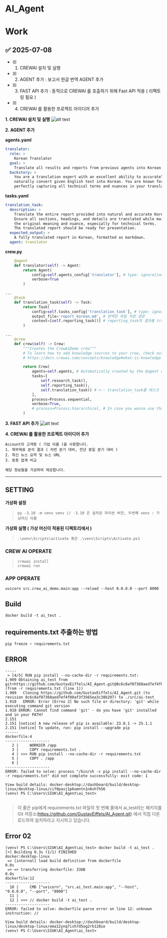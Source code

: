 # AI_Agent

# Work
## ✅ 2025-07-08

- [X] 1. CREWAI 설치 및 실행
- [X] 2. AGENT 추가 : 보고서 한글 번역 AGENT 추가 
- [X] 3. FAST API 추가 : 동적으로 CREWAI 를 호출하기 위해 Fast API 적용 ( 리팩토링 필요 )
- [X] 4. CREWAI 를 활용한 프로젝트 아이디어 추가 

**1. CREWAI 설치 및 실행**
![alt text](image-1.png)

**2. AGENT 추가**

**agents.yaml**
```yaml
translator:
  role: >
    Korean Translator
  goal: >
    Translate all results and reports from previous agents into Korean.
  backstory: >
    You are a translation expert with an excellent ability to accurately and
    naturally convert given English text into Korean. You are known for
    perfectly capturing all technical terms and nuances in your translations.
```

**tasks.yaml**
```yaml
translation_task:
  description: >
    Translate the entire report provided into natural and accurate Korean.
    Ensure all sections, headings, and details are translated while maintaining
    the original meaning and nuance, especially for technical terms.
    The translated report should be ready for presentation.
  expected_output: >
    A fully translated report in Korean, formatted as markdown.
  agent: translator 
```

**crew.py**
```python
    @agent
    def translator(self) -> Agent:
        return Agent(
            config=self.agents_config['translator'], # type: ignore[index]
            verbose=True
        )

...
    @task
    def translation_task(self) -> Task:
        return Task(
            config=self.tasks_config['translation_task'], # type: ignore[index]
            output_file='report_korean.md', # 번역된 파일 저장 경로
            context=[self.reporting_task()] # reporting_task의 결과를 translation_task의 컨텍스트로 전달
        )

...
    @crew
    def crew(self) -> Crew:
        """Creates the CrewAiDemo crew"""
        # To learn how to add knowledge sources to your crew, check out the documentation:
        # https://docs.crewai.com/concepts/knowledge#what-is-knowledge

        return Crew(
            agents=self.agents, # Automatically created by the @agent decorator
            tasks=[
                self.research_task(),
                self.reporting_task(),
                self.translation_task() # <-- translation_task를 태스크 파이프라인에 추가
            ],
            process=Process.sequential,
            verbose=True,
            # process=Process.hierarchical, # In case you wanna use that instead https://docs.crewai.com/how-to/Hierarchical/
        )


```

**3. FAST API 추가**
![alt text](image.png)

**4. CREWAI 를 활용한 프로젝트 아이디어 추가**
```
Account의 고객명 ( 기업 이름 )을 사용합니다.
1. 제무제표 분석 결과 ( 저번 분기 대비, 전년 동일 분기 대비 ) 
2. 최신 뉴스 요약 및 뉴스 URL 
3. 동종 업계 비교  

해당 정보들을 가공하여 제공합니다.
```





***

## SETTING 

**가상화 설정**   
> ```
> py -3.10 -m venv venv // -3.10 은 설치된 파이썬 버전, 두번째 venv : 가상머신 이름
> ```



**가상화 실행 ( 가상 머신이 적용된 디렉토리에서 )**
>```
>.\venv\Scripts\activate 혹은 .\venv\Scripts\Activate.ps1
>```



### CREW AI OPERATE
>```
>crewai install
>crewai run
>```


### APP OPERATE
```commandline
uvicorn src.crew_ai_demo.main:app --reload --host 0.0.0.0 --port 8000
```

## Build
```commandline
docker build -t ai_test .
```

## requirements.txt 추출하는 방법
```bash
pip freeze > requirements.txt
```

## ERROR
```commandline
-----
 > [4/5] RUN pip install --no-cache-dir -r requirements.txt:
1.909 Obtaining ai_test from git+https://github.com/GustavEiffels/AI_Agent.git@8c6c8af07368aed7ef4f08af3f3565ea3c38b207#egg=ai_test&subdirectory=ai_test (from -r requirements.txt (line 1))
1.909   Cloning https://github.com/GustavEiffels/AI_Agent.git (to revision 8c6c8af07368aed7ef4f08af3f3565ea3c38b207) to ./src/ai-test
1.910   ERROR: Error [Errno 2] No such file or directory: 'git' while executing command git version
1.910 ERROR: Cannot find command 'git' - do you have 'git' installed and in your PATH?
2.151
2.151 [notice] A new release of pip is available: 23.0.1 -> 25.1.1
2.151 [notice] To update, run: pip install --upgrade pip
------
dockerfile:4
--------------------
   2 |     WORKDIR /app
   3 |     COPY requirements.txt .
   4 | >>> RUN pip install --no-cache-dir -r requirements.txt
   5 |     COPY . /app
   6 |
--------------------
ERROR: failed to solve: process "/bin/sh -c pip install --no-cache-dir -r requirements.txt" did not complete successfully: exit code: 1

View build details: docker-desktop://dashboard/build/desktop-linux/desktop-linux/cif0pavj1p6umntn1n8vh7h56
(venv) PS C:\Users\SIUK\AI_Agent\ai_test> 


```
> 이 줄은 pip에게 requirements.txt 파일의 첫 번째 줄에서 ai_test라는 패키지를 Git 저장소(https://github.com/GustavEiffels/AI_Agent.git) 에서 직접 다운로드하여 설치하라고 지시하고 있습니다.

## Error 02 
```commandline
(venv) PS C:\Users\SIUK\AI_Agent\ai_test> docker build -t ai_test .
[+] Building 0.3s (1/1) FINISHED                                                                                                                                                                                                                                                            docker:desktop-linux
 => [internal] load build definition from dockerfile                                                                                                                                                                                                                                                        0.0s
 => => transferring dockerfile: 336B                                                                                                                                                                                                                                                                        0.0s 
dockerfile:12
--------------------
  10 |     CMD ["uvicorn", "src.ai_test.main:app", "--host", "0.0.0.0", "--port", "8000"]
  11 |
  12 | >>> // docker build -t ai_test .
--------------------
ERROR: failed to solve: dockerfile parse error on line 12: unknown instruction: //

View build details: docker-desktop://dashboard/build/desktop-linux/desktop-linux/ema12ynq7ish7d5og2rk128ie
(venv) PS C:\Users\SIUK\AI_Agent\ai_test> 

```